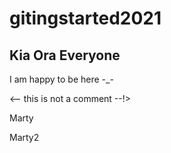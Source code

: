 # gitingstarted2021

## Kia Ora Everyone

I am happy to be here -_-
<!-- glad to hear it -->
<-- this is not a comment --!>
<!-- this is a comment, have close a look at the difference between this line and the one above -->

Marty

Marty2
